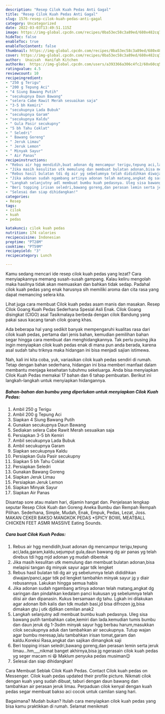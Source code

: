 ```yaml
---
description: "Resep Cilok Kuah Pedas Anti Gagal"
title: "Resep Cilok Kuah Pedas Anti Gagal"
slug: 1576-resep-cilok-kuah-pedas-anti-gagal
category: Uncategorized
date: 2022-03-03T13:49:51.115Z
image: https://img-global.cpcdn.com/recipes/0ba53ec58c3a89ed/680x482cq70/cilok-kuah-pedas-foto-resep-utama.jpg
hideToc: false
enableToc: true
enableTocContent: false
thumbnail: https://img-global.cpcdn.com/recipes/0ba53ec58c3a89ed/680x482cq70/cilok-kuah-pedas-foto-resep-utama.jpg
cover: https://img-global.cpcdn.com/recipes/0ba53ec58c3a89ed/680x482cq70/cilok-kuah-pedas-foto-resep-utama.jpg
author:  Unaisah  Hanifah Kitchen
authorAv:  https://img-global.cpcdn.com/users/a393366a306c4fc2/60x60cq50/avatar.jpg
ratingvalue: 4.5
reviewcount: 10
recipeingredient:
- "250 g Terigu"
- "200 g Tepung Aci"
- "4 Siung Bawang Putih"
- "secukupnya Daun Bawang"
- "selera Cabe Rawit Merah sesuaikan saja"
- "3-5 bh Kemiri"
- "secukupnya Lada Bubuk"
- "secukupnya Garam"
- "secukupnya Kaldu"
- " Gula Pasir secukupny"
- "5 bh Tahu Coklat"
- " Seledri"
- " Bawang Goreng"
- " Jeruk Limau"
- " Jeruk Lemon"
- " Minyak Sayur"
- " Air Panas"
recipeinstructions:
- "Rebus air hgg mendidih,buat adonan dg mencampur terigu,tepung aci,lada,garam,kaldu,sejumput gula,daun bawang dg air panas yg telah direbus tdi hgg mjd adonan yg mudah dibentuk"
- "Jika masih kesulitan utk memulung dan membuat bulatan adonan,bisa melapisi tangan dg minyak sayur agar tdk lengket"
- "Rebus hasil bulatan tdi dg air yg sebelumnya telah dididihkan diwajan/panci,agar tdk pd lengket tambahkn minyak sayur jg y diair rebusannya. Lakukan hingga semua habis"
- "Jika adonan sudah ngambang artinya adonan telah matang,angkat dg saringan dan pindahkan kedalam panci kukusan yg sebelumnya telah diisi air dan dipanasin. Kukus bersamaan dg tahu. Lgkah ini dilakukan agar adonan lbih kalis dan tdk mudah basi,jd bisa difrozen jg,bisa dimakan gtu j utk djdikan cemilan anak2"
- "Langkah selanjutny adl membuat bumbu kuah pedasnya. Uleg sisa bawang putih tambahkan cabe,kemiri dan lada.kemudian tumis bumbu dan daun jeruk dg 1-3sdm minyak sayur hgg berbau harum,masukkan cilok secukupnya aduk dan tambahkan air secukupnya. Tutup wajan agar bumbu meresap,lalu tambahkan irisan tomat,garam dan kaldu.Koreksi Rasa,angkat dan sajikan dimangkok saji"
- "Beri topping irisan seledri,bawang goreng,dan perasan lemin serta jeruk limau...hm,,,,,nikmat banget akhirnya,bisa jg ngerasain cilok kuah pedas yg seger macam ni 😆 Maklum penyuka pedas musiman😉"
- "Selesai dan siap dihidangkan!"
categories:
- Resep
tags:
- cilok
- kuah
- pedas

katakunci: cilok kuah pedas 
nutrition: 174 calories
recipecuisine: Indonesian
preptime: "PT28M"
cooktime: "PT59M"
recipeyield: "3"
recipecategory: Lunch

---
```



Kamu sedang mencari ide resep cilok kuah pedas yang lezat? Cara menyiapkannya memang susah-susah gampang. Kalau keliru mengolah maka hasilnya tidak akan memuaskan dan bahkan tidak sedap. Padahal cilok kuah pedas yang enak harusnya sih memiliki aroma dan cita rasa yang dapat memancing selera kita.


Lihat juga cara membuat Cilok kuah pedas asam manis dan masakan. Resep Cilok Goang Kuah Pedas Sederhana Spesial Asli Enak. Cilok Goang disingkat (CIGO) asal Tasikmalaya berbeda dengan cilok Bandung yang pakai saus kacang tanah cilok goang khas.

Ada beberapa hal yang sedikit banyak mempengaruhi kualitas rasa dari cilok kuah pedas, pertama dari jenis bahan, kemudian pemilihan bahan segar hingga cara membuat dan menghidangkannya. Tak perlu pusing jika ingin menyiapkan cilok kuah pedas enak di mana pun anda berada, karena asal sudah tahu triknya maka hidangan ini bisa menjadi sajian istimewa.


Nah, kali ini kita coba, yuk, variasikan cilok kuah pedas sendiri di rumah. Tetap dengan bahan sederhana, hidangan ini bisa memberi manfaat dalam membantu menjaga kesehatan tubuhmu sekeluarga. Anda bisa menyiapkan Cilok Kuah Pedas memakai 17 bahan dan 6 tahap pembuatan. Berikut ini langkah-langkah untuk menyiapkan hidangannya.

<!--inarticleads1-->

##### Bahan-bahan dan bumbu yang diperlukan untuk menyiapkan Cilok Kuah Pedas:

1. Ambil 250 g Terigu
1. Ambil 200 g Tepung Aci
1. Siapkan 4 Siung Bawang Putih
1. Gunakan secukupnya Daun Bawang
1. Sediakan selera Cabe Rawit Merah sesuaikan saja
1. Persiapkan 3-5 bh Kemiri
1. Ambil secukupnya Lada Bubuk
1. Ambil secukupnya Garam
1. Siapkan secukupnya Kaldu
1. Persiapkan  Gula Pasir secukupny
1. Siapkan 5 bh Tahu Coklat
1. Persiapkan  Seledri
1. Gunakan  Bawang Goreng
1. Siapkan  Jeruk Limau
1. Persiapkan  Jeruk Lemon
1. Siapkan  Minyak Sayur
1. Siapkan  Air Panas


Disantap sore atau malam hari, dijamin hangat dan. Penjelasan lengkap seputar Resep Cilok Kuah dan Goreng Aneka Bumbu dan Rempah Rempah Pilihan. Sederhana, Simple, Mudah, Enak, Empuk, Pedas, Lezat, Joss. MAKAN CEKER BAKSO MANGKOK PEDAS *SPICY BOWL MEATBALL CHICKEN FEET ASMR MASSIVE Eating Sounds. 

<!--inarticleads2-->

##### Cara buat Cilok Kuah Pedas:

1. Rebus air hgg mendidih,buat adonan dg mencampur terigu,tepung aci,lada,garam,kaldu,sejumput gula,daun bawang dg air panas yg telah direbus tdi hgg mjd adonan yg mudah dibentuk
1. Jika masih kesulitan utk memulung dan membuat bulatan adonan,bisa melapisi tangan dg minyak sayur agar tdk lengket
1. Rebus hasil bulatan tdi dg air yg sebelumnya telah dididihkan diwajan/panci,agar tdk pd lengket tambahkn minyak sayur jg y diair rebusannya. Lakukan hingga semua habis
1. Jika adonan sudah ngambang artinya adonan telah matang,angkat dg saringan dan pindahkan kedalam panci kukusan yg sebelumnya telah diisi air dan dipanasin. Kukus bersamaan dg tahu. Lgkah ini dilakukan agar adonan lbih kalis dan tdk mudah basi,jd bisa difrozen jg,bisa dimakan gtu j utk djdikan cemilan anak2
1. Langkah selanjutny adl membuat bumbu kuah pedasnya. Uleg sisa bawang putih tambahkan cabe,kemiri dan lada.kemudian tumis bumbu dan daun jeruk dg 1-3sdm minyak sayur hgg berbau harum,masukkan cilok secukupnya aduk dan tambahkan air secukupnya. Tutup wajan agar bumbu meresap,lalu tambahkan irisan tomat,garam dan kaldu.Koreksi Rasa,angkat dan sajikan dimangkok saji
1. Beri topping irisan seledri,bawang goreng,dan perasan lemin serta jeruk limau...hm,,,,,nikmat banget akhirnya,bisa jg ngerasain cilok kuah pedas yg seger macam ni 😆 Maklum penyuka pedas musiman😉
1. Selesai dan siap dihidangkan!

Cara Membuat Seblak Cilok Kuah Pedas. Contact Cilok kuah pedas on Messenger. Cilok kuah pedas updated their profile picture. Nikmati cilok dengan kuah yang sudah dibuat, taburi dengan daun bawang dan tambahkan air perasan jeruk limau. Perpaduan cilok kenyal dengan kuah pedas segar membuat bakso aci cocok untuk camilan siang hari. 

Bagaimana? Mudah bukan? Itulah cara menyiapkan cilok kuah pedas yang bisa kamu praktikkan di rumah. Selamat menikmati
